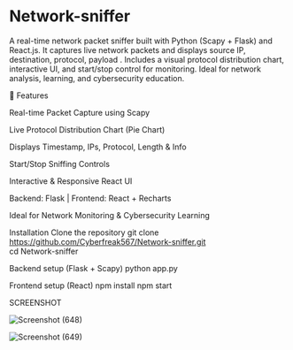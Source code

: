 # Network-sniffer
A real-time network packet sniffer built with Python (Scapy + Flask) and React.js. It captures live network packets and displays source IP, destination, protocol, payload . Includes a visual protocol distribution chart, interactive UI, and start/stop control for monitoring. Ideal for network analysis, learning, and cybersecurity education.

🚀 Features

Real-time Packet Capture using Scapy

Live Protocol Distribution Chart (Pie Chart)

Displays Timestamp, IPs, Protocol, Length & Info

Start/Stop Sniffing Controls

Interactive & Responsive React UI

Backend: Flask | Frontend: React + Recharts

Ideal for Network Monitoring & Cybersecurity Learning

Installation 
Clone the repository
git clone https://github.com/Cyberfreak567/Network-sniffer.git  
cd Network-sniffer

Backend setup (Flask + Scapy)
python app.py 
  
Frontend setup (React)
npm install 
npm start

SCREENSHOT

![Screenshot (648)](https://github.com/user-attachments/assets/34a18b47-e93d-4374-af10-52ce336a26de)

![Screenshot (649)](https://github.com/user-attachments/assets/73d6eb66-070e-48fb-bcc5-600c10f51786)







    
